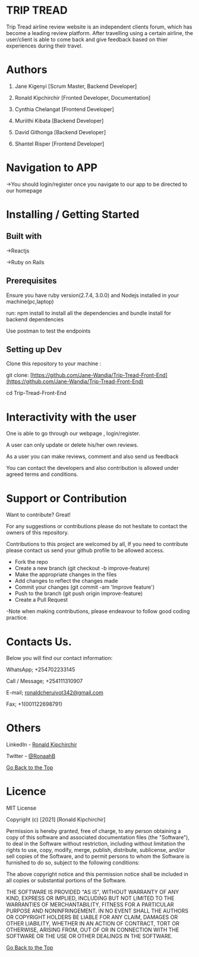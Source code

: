# TRIP TREAD

Trip Tread airline review website is an independent clients forum, which has become a leading review platform. After travelling using a certain airline, the user/client is able to come back and give feedback based on thier experiences during their travel.

# Authors 

1. Jane Kigenyi [Scrum Master, Backend Developer]

2. Ronald Kipchirchir [Fronted Developer, Documentation]

3. Cynthia Chelangat [Frontend Developer]

4. Muriithi Kibata [Backend Developer]

5. David Githonga [Backend Developer]
 
6. Shantel Risper [Frontend Developer]

# Navigation to APP

->You should login/register once you navigate to our app to be directed to our homepage

# Installing / Getting Started

## Built with

->Reactjs

->Ruby on Rails

## Prerequisites

Ensure you have ruby version(2.7.4, 3.0.0)  and Nodejs installed in your machine(pc,laptop)

run: npm install to install all the dependencies and bundle install for backend dependencies

Use postman to test the endpoints

## Setting up Dev

Clone this repository to your machine :

 git clone: [https://github.com/Jane-Wandia/Trip-Tread-Front-End](https://github.com/Jane-Wandia/Trip-Tread-Front-End)

 cd Trip-Tread-Front-End

# Interactivity with the user

One is able to go through our webpage , login/register.

A user can only update or delete his/her own reviews.

As a user you can make reviews, comment and also send us feedback

You can contact the developers and also contribution is allowed under agreed terms and conditions.
# Support or Contribution

Want to contribute? Great!

For any suggestions or contributions please do not hesitate to contact the owners of this repository.

Contributions to this project are welcomed by all, If you need to contribute 
please  contact us send your github profile to be allowed access.

 
  * Fork the repo
  * Create a new branch (git checkout -b improve-feature)
  * Make the appropriate changes in the files
  * Add changes to reflect the changes made
  * Commit your changes (git commit -am 'Improve feature')
  * Push to the branch (git push origin improve-feature)
  * Create a Pull Request

-Note when making contributions, please endeavour to follow good coding practice.

# Contacts Us.

Below you will find our contact information:

WhatsApp; +254702233145

Call / Message; +254111310907

E-mail; ronaldcheruiyot342@gmail.com

Fax; +1(001122698791)

# Others

LinkedIn - [Ronald Kipchirchir](https://www.linkedin.com/in/ronald-kipchirchir-034983246/)

Twitter - [@RonaahB](https://twitter.com/RonaahB)

[Go Back to the Top](https://github.com/Jane-Wandia/Trip-Tread-Front-End)

# Licence

MIT License

Copyright (c) [2021] [Ronald Kipchirchir]

Permission is hereby granted, free of charge, to any person obtaining a copy of this software and associated documentation files (the "Software"), to deal in the Software without restriction, including without limitation the rights to use, copy, modify, merge, publish, distribute, sublicense, and/or sell copies of the Software, and to permit persons to whom the Software is furnished to do so, subject to the following conditions:

The above copyright notice and this permission notice shall be included in all copies or substantial portions of the Software.

THE SOFTWARE IS PROVIDED "AS IS", WITHOUT WARRANTY OF ANY KIND, EXPRESS OR IMPLIED, INCLUDING BUT NOT LIMITED TO THE WARRANTIES OF MERCHANTABILITY, FITNESS FOR A PARTICULAR PURPOSE AND NONINFRINGEMENT. IN NO EVENT SHALL THE AUTHORS OR COPYRIGHT HOLDERS BE LIABLE FOR ANY CLAIM, DAMAGES OR OTHER LIABILITY, WHETHER IN AN ACTION OF CONTRACT, TORT OR OTHERWISE, ARISING FROM, OUT OF OR IN CONNECTION WITH THE SOFTWARE OR THE USE OR OTHER DEALINGS IN THE SOFTWARE.

[Go Back to the Top](https://github.com/Jane-Wandia/Trip-Tread-Front-End)
